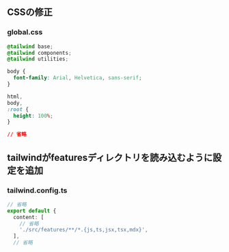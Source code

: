## CSSの修正
### global.css

```css
@tailwind base;
@tailwind components;
@tailwind utilities;

body {
  font-family: Arial, Helvetica, sans-serif;
}

html,
body,
:root {
  height: 100%;
}

// 省略
```

## tailwindがfeaturesディレクトリを読み込むように設定を追加

### tailwind.config.ts

```ts
// 省略
export default {
  content: [
    // 省略
    './src/features/**/*.{js,ts,jsx,tsx,mdx}',
  ],
  // 省略
```